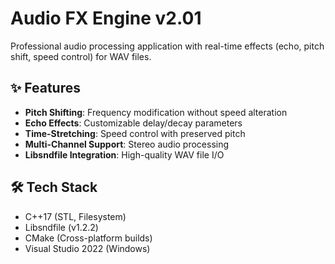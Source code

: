 # Audio FX Engine v2.01

Professional audio processing application with real-time effects (echo, pitch shift, speed control) for WAV files.

## ✨ Features
- **Pitch Shifting**: Frequency modification without speed alteration
- **Echo Effects**: Customizable delay/decay parameters
- **Time-Stretching**: Speed control with preserved pitch
- **Multi-Channel Support**: Stereo audio processing
- **Libsndfile Integration**: High-quality WAV file I/O

## 🛠️ Tech Stack
- C++17 (STL, Filesystem)
- Libsndfile (v1.2.2)
- CMake (Cross-platform builds)
- Visual Studio 2022 (Windows)


